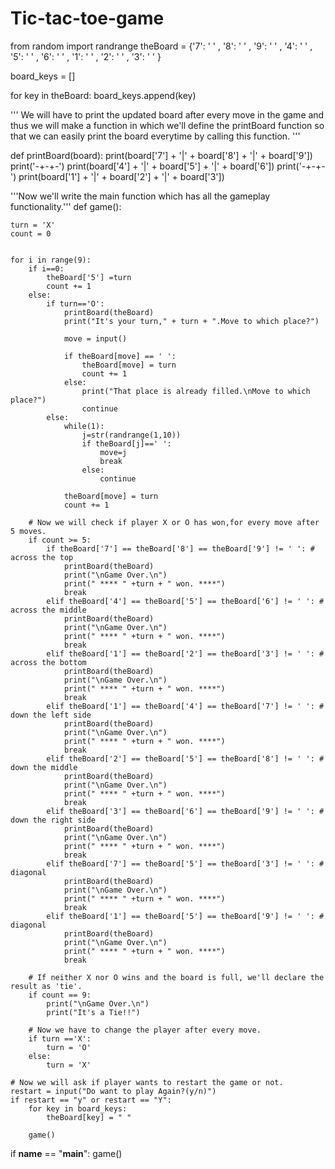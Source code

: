# Tic-tac-toe-game
from random import randrange
theBoard = {'7': ' ' , '8': ' ' , '9': ' ' ,
            '4': ' ' , '5': ' ' , '6': ' ' ,
            '1': ' ' , '2': ' ' , '3': ' ' }

board_keys = []

for key in theBoard:
    board_keys.append(key)

''' We will have to print the updated board after every move in the game and 
    thus we will make a function in which we'll define the printBoard function
    so that we can easily print the board everytime by calling this function. '''

def printBoard(board):
    print(board['7'] + '|' + board['8'] + '|' + board['9'])
    print('-+-+-')
    print(board['4'] + '|' + board['5'] + '|' + board['6'])
    print('-+-+-')
    print(board['1'] + '|' + board['2'] + '|' + board['3'])

'''Now we'll write the main function which has all the gameplay functionality.'''
def game():

    turn = 'X'
    count = 0


    for i in range(9):
        if i==0:
            theBoard['5'] =turn
            count += 1
        else:
            if turn=='O':
                printBoard(theBoard)
                print("It's your turn," + turn + ".Move to which place?")

                move = input()        

                if theBoard[move] == ' ':
                    theBoard[move] = turn
                    count += 1
                else:
                    print("That place is already filled.\nMove to which place?")
                    continue
            else:
                while(1):
                    j=str(randrange(1,10))
                    if theBoard[j]==' ':
                        move=j
                        break
                    else:
                        continue
                    
                theBoard[move] = turn
                count += 1

        # Now we will check if player X or O has won,for every move after 5 moves. 
        if count >= 5:
            if theBoard['7'] == theBoard['8'] == theBoard['9'] != ' ': # across the top
                printBoard(theBoard)
                print("\nGame Over.\n")                
                print(" **** " +turn + " won. ****")                
                break
            elif theBoard['4'] == theBoard['5'] == theBoard['6'] != ' ': # across the middle
                printBoard(theBoard)
                print("\nGame Over.\n")                
                print(" **** " +turn + " won. ****")
                break
            elif theBoard['1'] == theBoard['2'] == theBoard['3'] != ' ': # across the bottom
                printBoard(theBoard)
                print("\nGame Over.\n")                
                print(" **** " +turn + " won. ****")
                break
            elif theBoard['1'] == theBoard['4'] == theBoard['7'] != ' ': # down the left side
                printBoard(theBoard)
                print("\nGame Over.\n")                
                print(" **** " +turn + " won. ****")
                break
            elif theBoard['2'] == theBoard['5'] == theBoard['8'] != ' ': # down the middle
                printBoard(theBoard)
                print("\nGame Over.\n")                
                print(" **** " +turn + " won. ****")
                break
            elif theBoard['3'] == theBoard['6'] == theBoard['9'] != ' ': # down the right side
                printBoard(theBoard)
                print("\nGame Over.\n")                
                print(" **** " +turn + " won. ****")
                break 
            elif theBoard['7'] == theBoard['5'] == theBoard['3'] != ' ': # diagonal
                printBoard(theBoard)
                print("\nGame Over.\n")                
                print(" **** " +turn + " won. ****")
                break
            elif theBoard['1'] == theBoard['5'] == theBoard['9'] != ' ': # diagonal
                printBoard(theBoard)
                print("\nGame Over.\n")                
                print(" **** " +turn + " won. ****")
                break 

        # If neither X nor O wins and the board is full, we'll declare the result as 'tie'.
        if count == 9:
            print("\nGame Over.\n")                
            print("It's a Tie!!")

        # Now we have to change the player after every move.
        if turn =='X':
            turn = 'O'
        else:
            turn = 'X'        
    
    # Now we will ask if player wants to restart the game or not.
    restart = input("Do want to play Again?(y/n)")
    if restart == "y" or restart == "Y":  
        for key in board_keys:
            theBoard[key] = " "

        game()

if __name__ == "__main__":
    game()

